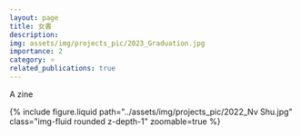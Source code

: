 ```yaml
---
layout: page
title: 女書
description: 
img: assets/img/projects_pic/2023_Graduation.jpg
importance: 2
category: ⭐️
related_publications: true
---
```


 A zine

 <div>
  {% include figure.liquid path="../assets/img/projects_pic/2022_Nv Shu.jpg" class="img-fluid rounded z-depth-1" zoomable=true %}
</div>
